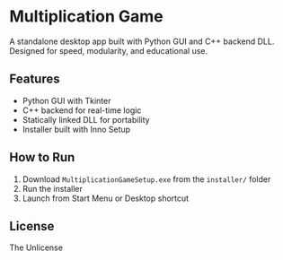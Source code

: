 # Multiplication Game

A standalone desktop app built with Python GUI and C++ backend DLL.  
Designed for speed, modularity, and educational use.

## Features
- Python GUI with Tkinter
- C++ backend for real-time logic
- Statically linked DLL for portability
- Installer built with Inno Setup

## How to Run
1. Download `MultiplicationGameSetup.exe` from the `installer/` folder
2. Run the installer
3. Launch from Start Menu or Desktop shortcut

## License
The Unlicense
